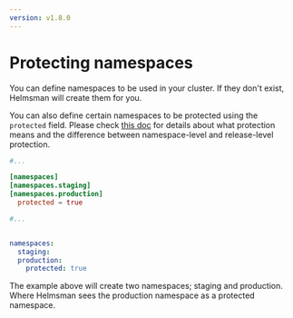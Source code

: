 ```yaml
---
version: v1.8.0
---
```


# Protecting namespaces

You can define namespaces to be used in your cluster. If they don't exist, Helmsman will create them for you.

You can also define certain namespaces to be protected using the `protected` field. Please check [this doc](../protect_namespaces_and_releases.md) for details about what protection means and the difference between namespace-level and release-level protection.


```toml
#...

[namespaces]
[namespaces.staging]
[namespaces.production]
  protected = true

#...
```

```yaml

namespaces:
  staging:
  production:
    protected: true

```

The example above will create two namespaces; staging and production. Where Helmsman sees the production namespace as a protected namespace.